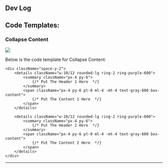 ## Dev Log ##



## Code Templates: ##

### Collapse Content 
![ ](https://github.com/dalun-z/FAQ_PAGE/blob/master/src/images/readme_1.png)

Below is the code template for Collapse Content:

```
<div className="space-y-2">
    <details className="w-10/12 rounded-lg ring-2 ring-purple-600">
        <summary className="px-4 py-6">
            {/* Put The Header 1 Here  */}
        </summary>
        <span className="px-4 py-6 pt-0 ml-4 -mt-4 text-gray-600 box-content">
            {/* Put The Content 1 Here  */}
        </span>
    </details>

    <details className="w-10/12 rounded-lg ring-2 ring-purple-600">
        <summary className="px-4 py-6">
            {/* Put The Header 2 Here  */}
        </summary>
        <span className="px-4 py-6 pt-0 ml-4 -mt-4 text-gray-600 box-content">
            {/* Put The Content 2 Here  */}
        </span>
    </details>
</div>
```
---
